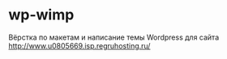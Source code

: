 # wp-wimp
Вёрстка по макетам и написание темы Wordpress для сайта http://www.u0805669.isp.regruhosting.ru/
